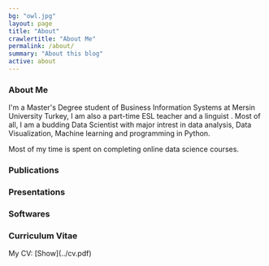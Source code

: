 ```yaml
---
bg: "owl.jpg"
layout: page
title: "About"
crawlertitle: "About Me"
permalink: /about/
summary: "About this blog"
active: about
---
```

<h3>About Me</h3>

I'm a Master's Degree student of Business Information Systems at Mersin University Turkey, I am also a part-time ESL teacher and a linguist . 
Most of all, I am a budding Data Scientist with major intrest in data analysis, Data Visualization, Machine learning and programming in Python.

Most of my time is spent on completing online data science courses.

<h3>Publications</h3>

<h3>Presentations</h3>

<h3>Softwares</h3>


<h3>Curriculum Vitae</h3>
My CV: [Show](../cv.pdf)


